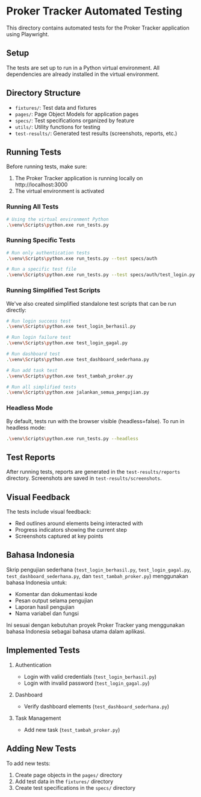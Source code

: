 # Proker Tracker Automated Testing

This directory contains automated tests for the Proker Tracker application using Playwright.

## Setup

The tests are set up to run in a Python virtual environment. All dependencies are already installed in the virtual environment.

## Directory Structure

- `fixtures/`: Test data and fixtures
- `pages/`: Page Object Models for application pages
- `specs/`: Test specifications organized by feature
- `utils/`: Utility functions for testing
- `test-results/`: Generated test results (screenshots, reports, etc.)

## Running Tests

Before running tests, make sure:

1. The Proker Tracker application is running locally on http://localhost:3000
2. The virtual environment is activated

### Running All Tests

```bash
# Using the virtual environment Python
.\venv\Scripts\python.exe run_tests.py
```

### Running Specific Tests

```bash
# Run only authentication tests
.\venv\Scripts\python.exe run_tests.py --test specs/auth

# Run a specific test file
.\venv\Scripts\python.exe run_tests.py --test specs/auth/test_login.py
```

### Running Simplified Test Scripts

We've also created simplified standalone test scripts that can be run directly:

```bash
# Run login success test
.\venv\Scripts\python.exe test_login_berhasil.py

# Run login failure test
.\venv\Scripts\python.exe test_login_gagal.py

# Run dashboard test
.\venv\Scripts\python.exe test_dashboard_sederhana.py

# Run add task test
.\venv\Scripts\python.exe test_tambah_proker.py

# Run all simplified tests
.\venv\Scripts\python.exe jalankan_semua_pengujian.py
```

### Headless Mode

By default, tests run with the browser visible (headless=false). To run in headless mode:

```bash
.\venv\Scripts\python.exe run_tests.py --headless
```

## Test Reports

After running tests, reports are generated in the `test-results/reports` directory. Screenshots are saved in `test-results/screenshots`.

## Visual Feedback

The tests include visual feedback:
- Red outlines around elements being interacted with
- Progress indicators showing the current step
- Screenshots captured at key points

## Bahasa Indonesia

Skrip pengujian sederhana (`test_login_berhasil.py`, `test_login_gagal.py`, `test_dashboard_sederhana.py`, dan `test_tambah_proker.py`) menggunakan bahasa Indonesia untuk:
- Komentar dan dokumentasi kode
- Pesan output selama pengujian
- Laporan hasil pengujian
- Nama variabel dan fungsi

Ini sesuai dengan kebutuhan proyek Proker Tracker yang menggunakan bahasa Indonesia sebagai bahasa utama dalam aplikasi.

## Implemented Tests

1. Authentication
   - Login with valid credentials (`test_login_berhasil.py`)
   - Login with invalid password (`test_login_gagal.py`)

2. Dashboard
   - Verify dashboard elements (`test_dashboard_sederhana.py`)

3. Task Management
   - Add new task (`test_tambah_proker.py`)

## Adding New Tests

To add new tests:
1. Create page objects in the `pages/` directory
2. Add test data in the `fixtures/` directory
3. Create test specifications in the `specs/` directory
